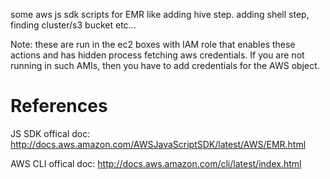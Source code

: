 some aws js sdk scripts for EMR like adding hive step. adding shell step, finding cluster/s3 bucket etc...

Note: these are run in the ec2 boxes with IAM role that enables these actions and has hidden process fetching aws credentials. If you are not running in such AMIs, then you have to add credentials for the AWS object.

# References
JS SDK offical doc: http://docs.aws.amazon.com/AWSJavaScriptSDK/latest/AWS/EMR.html

AWS CLI offical doc: http://docs.aws.amazon.com/cli/latest/index.html
